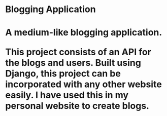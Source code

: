 <h1> Blogging Application <h1>

A medium-like blogging application. 

This project consists of an API for the blogs and users.
Built using Django, this project can be incorporated with any other website easily. 
I have used this in my personal website to create blogs. 
